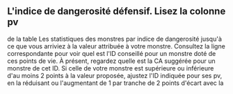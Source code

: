 ## L'indice de dangerosité défensif. Lisez la colonne pv

de la table Les statistiques des monstres par indice de
dangerosité jusqu'à ce que vous arriviez à la valeur attribuée
à votre monstre. Consultez la ligne correspondante pour
voir quel est l'ID conseillé pour un monstre doté de ces
points de vie.
À présent, regardez quelle est la CA suggérée pour un
monstre de cet ID. Si celle de votre monstre est supérieure
ou inférieure d'au moins 2 points à la valeur proposée,
ajustez l'ID indiquée pour ses pv, en la réduisant ou
l'augmentant de 1 par tranche de 2 points d'écart avec la